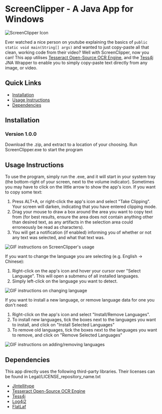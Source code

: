 # ScreenClipper - A Java App for Windows
![ScreenClipper Icon](https://user-images.githubusercontent.com/43889196/170592683-87aeac61-e90e-47c9-bec6-8e949ba89a83.png)

Ever watched a nice person on youtube explaining the basics of ```public static void main(String[] args)``` and wanted to just copy-paste all that clean, working code from their video?  Well with ScreenClipper, now you can! This app utilises [Tesseract Open-Source OCR Engine](https://github.com/tesseract-ocr/tesseract), and the [Tess4j](https://github.com/nguyenq/tess4j) JNA Wrapper to enable you to simply copy-paste text directly from any image, or video. 

## Quick Links
- [Installation](https://github.com/JSanders02/ScreenClipper/edit/master/README.md#installation)
- [Usage Instructions](https://github.com/JSanders02/ScreenClipper/edit/master/README.md#usage-instructions)
- [Dependencies](https://github.com/JSanders02/ScreenClipper/edit/master/README.md#dependencies)

## Installation
### Version 1.0.0
Download the .zip, and extract to a location of your choosing. Run ScreenClipper.exe to start the program

## Usage Instructions
To use the program, simply run the .exe, and it will start in your system tray (the bottom-right of your screen, next to the volume indicator). Sometimes you may have to click on the little arrow to show the app's icon.
If you want to copy some text:
1) Press ALT+A, or right-click the app's icon and select "Take Clipping". Your screen will darken, indicating that you have entered clipping mode.
2) Drag your mouse to draw a box around the area you want to copy text from (for best results, ensure the area does not contain anything other than desired text, as any artifacts in the selection area could erroneously be read as characters).
3) You will get a notification (if enabled) informing you of whether or not any text was selected, and what that text was.

![GIF instructions on ScreenClipper's usage](https://user-images.githubusercontent.com/43889196/170590234-5034b1a2-6cd3-4e7b-8606-687d5c33289a.gif)

If you want to change the language you are selecting (e.g. English -> Chinese):
1) Right-click on the app's icon and hover your cursor over "Select Language". This will open a submenu of all installed languages.
2) Simply left-click on the language you want to detect.

![GIF instructions on changing language](https://user-images.githubusercontent.com/43889196/170592429-551334f2-57ff-4322-8ffd-e10e3334e090.gif)

If you want to install a new language, or remove language data for one you don't need:
1) Right-click on the app's icon and select "Install/Remove Languages".
2) To install new languages, tick the boxes next to the languages you want to install, and click on "Install Selected Languages"
3) To remove old languages, tick the boxes next to the languages you want to remove, and click on "Remove Selected Languages"

![GIF instructions on adding/removing languages](https://user-images.githubusercontent.com/43889196/170591089-e6bd7913-9ac4-4e8a-a173-77aa2446106a.gif)

## Dependencies
This app directly uses the following third-party libraries. Their licenses can be found in Legal/LICENSE_repository_name.txt
- [JIntellitype](https://github.com/melloware/jintellitype)
- [Tesseract Open-Source OCR Engine](https://github.com/tesseract-ocr/tesseract)
- [Tess4j](https://github.com/nguyenq/tess4j)
- [Log4j2](https://github.com/apache/logging-log4j2)
- [FlatLaf](https://github.com/JFormDesigner/FlatLaf)
